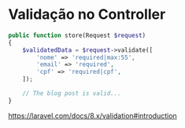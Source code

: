 # Validação no Controller
```php
public function store(Request $request)
{
    $validatedData = $request->validate([
        'nome' => 'required|max:55',
        'email' => 'required',
        'cpf' => 'required|cpf',
    ]);

    // The blog post is valid...
}
```
https://laravel.com/docs/8.x/validation#introduction
